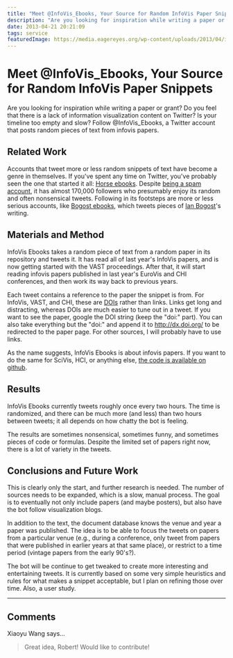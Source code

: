 ```yaml
---
title: "Meet @InfoVis_Ebooks, Your Source for Random InfoVis Paper Snippets"
description: "Are you looking for inspiration while writing a paper or grant? Do you feel that there is a lack of information visualization content on Twitter? Is your timeline too empty and slow? Follow @InfoVis_Ebooks, a Twitter account that posts random pieces of text from infovis papers."
date: 2013-04-21 20:21:09
tags: service
featuredImage: https://media.eagereyes.org/wp-content/uploads/2013/04/infovis-template.png
---
```


# Meet @InfoVis_Ebooks, Your Source for Random InfoVis Paper Snippets

Are you looking for inspiration while writing a paper or grant? Do you feel that there is a lack of information visualization content on Twitter? Is your timeline too empty and slow? Follow @InfoVis_Ebooks, a Twitter account that posts random pieces of text from infovis papers.

## Related Work

Accounts that tweet more or less random snippets of text have become a genre in themselves. If you've spent any time on Twitter, you've probably seen the one that started it all: <a href="https://twitter.com/Horse_ebooks">Horse ebooks</a>. Despite <a href="http://en.wikipedia.org/wiki/Horse_ebooks">being a spam account</a>, it has almost 170,000 followers who presumably enjoy its random and often nonsensical tweets. Following in its footsteps are more or less serious accounts, like <a href="https://twitter.com/bogost_ebooks">Bogost ebooks</a>, which tweets pieces of <a href="http://www.bogost.com">Ian Bogost</a>'s writing.

## Materials and Method

InfoVis Ebooks takes a random piece of text from a random paper in its repository and tweets it. It has read all of last year's InfoVis papers, and is now getting started with the VAST proceedings. After that, it will start reading infovis papers published in last year's EuroVis and CHI conferences, and then work its way back to previous years.

Each tweet contains a reference to the paper the snippet is from. For InfoVis, VAST, and CHI, these are <a href="http://en.wikipedia.org/wiki/Digital_object_identifier">DOIs</a> rather than links. Links get long and distracting, whereas DOIs are much easier to tune out in a tweet. If you want to see the paper, google the DOI string (keep the "doi:" part). You can also take everything but the "doi:" and append it to http://dx.doi.org/ to be redirected to the paper page. For other sources, I will probably have to use links.

As the name suggests, InfoVis Ebooks is about infovis papers. If you want to do the same for SciVis, HCI, or anything else, <a href="https://github.com/eagereyes/InfoVis_Ebooks">the code is available on github</a>.

## Results

InfoVis Ebooks currently tweets roughly once every two hours. The time is randomized, and there can be much more (and less) than two hours between tweets; it all depends on how chatty the bot is feeling.

The results are sometimes nonsensical, sometimes funny, and sometimes pieces of code or formulas. Despite the limited set of papers right now, there is a lot of variety in the tweets.

## Conclusions and Future Work

This is clearly only the start, and further research is needed. The number of sources needs to be expanded, which is a slow, manual process. The goal is to eventually not only include papers (and maybe posters), but also have the bot follow visualization blogs.

In addition to the text, the document database knows the venue and year a paper was published. The idea is to be able to focus the tweets on papers from a particular venue (e.g., during a conference, only tweet from papers that were published in earlier years at that same place), or restrict to a time period (vintage papers from the early 90's?).

The bot will be continue to get tweaked to create more interesting and entertaining tweets. It is currently based on some very simple heuristics and rules for what makes a snippet acceptable, but I plan on refining those over time.  Also, a user study.


<PostedBy />


<aside class="comments">

---
## Comments

Xiaoyu Wang says…
>	Great idea, Robert! Would like to contribute!

</aside>

